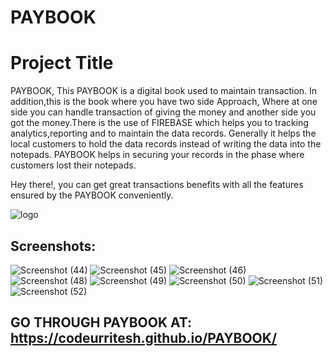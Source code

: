 # PAYBOOK
# Project Title

PAYBOOK, This PAYBOOK is a digital book used to maintain transaction. In addition,this is the book where you have two side Approach, Where at one side you can handle transaction of giving the money and another side you got the money.There is the use of FIREBASE which helps you to tracking analytics,reporting and to maintain the data records.
Generally it helps the local customers to hold the data records instead of writing the data into the notepads. PAYBOOK helps in securing your records in the phase where customers lost their notepads.

Hey there!, you can get great transactions benefits with all the features ensured by the PAYBOOK
conveniently.




![logo](https://user-images.githubusercontent.com/73749372/180642867-2c8a21a5-cea4-4ab7-aee1-1b37e2628f21.png)



## Screenshots:

![Screenshot (44)](https://user-images.githubusercontent.com/73749372/180643116-5073bf12-ed62-4a15-8b80-e96d1bc81918.png)
![Screenshot (45)](https://user-images.githubusercontent.com/73749372/180643118-68858d2b-8588-434c-906b-d8f1d9064885.png)
![Screenshot (46)](https://user-images.githubusercontent.com/73749372/180643120-31744e2e-7c52-47ef-8dca-fef47b7f3ab7.png)
![Screenshot (48)](https://user-images.githubusercontent.com/73749372/180643121-19842585-19cf-4912-8e6f-0bf0c5db2bb4.png)
![Screenshot (49)](https://user-images.githubusercontent.com/73749372/180643123-90f64ce9-cf63-447e-9c57-9d622c8e98fb.png)
![Screenshot (50)](https://user-images.githubusercontent.com/73749372/180643124-6c27f57f-fb4d-4aad-9973-b8e6736b8e64.png)
![Screenshot (51)](https://user-images.githubusercontent.com/73749372/180643125-aca07234-63eb-4998-88bf-8ed86b791d2a.png)
![Screenshot (52)](https://user-images.githubusercontent.com/73749372/180643112-50938c44-2c9e-499c-8bad-9bddc2192a82.png)
## GO THROUGH PAYBOOK AT: https://codeurritesh.github.io/PAYBOOK/

